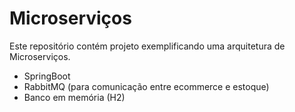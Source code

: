# Microserviços

Este repositório contém projeto exemplificando uma arquitetura de Microserviços.

- SpringBoot
- RabbitMQ (para comunicação entre ecommerce e estoque)
- Banco em memória (H2)
